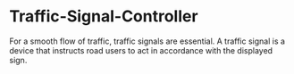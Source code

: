 # Traffic-Signal-Controller
For a smooth flow of traffic, traffic signals are essential. A traffic signal is a device that instructs road users to act in accordance with the displayed sign.
